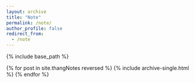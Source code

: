 ```yaml
---
layout: archive
title: "Note"
permalink: /note/
author_profile: false
redirect_from:
  - /note
---
```


{% include base_path %}


<!-- include all .md files -->
{% for post in site.thangNotes reversed %}
  {% include archive-single.html %}
{% endfor %}
